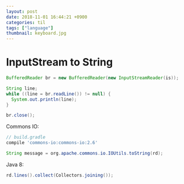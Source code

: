 ```yaml
---
layout: post
date: 2018-11-01 16:44:21 +0900
categories: til
tags: ["language"]
thumbnail: keyboard.jpg
---
```


# InputStream to String

```java
BufferedReader br = new BufferedReader(new InputStreamReader(is));

String line;
while ((line = br.readLine()) != null) {
  System.out.println(line);
}

br.close();
```

Commons IO:

```gradle
// build.gradle
compile 'commons-io:commons-io:2.6'
```

```java
String message = org.apache.commons.io.IOUtils.toString(rd);
```

Java 8:

```java
rd.lines().collect(Collectors.joining());
```
